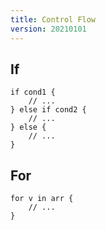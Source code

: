```yaml
---
title: Control Flow
version: 20210101
---
```


## If

```
if cond1 {
    // ...
} else if cond2 {
    // ...
} else {
    // ...
}
```

## For

```
for v in arr {
    // ...
}
```
